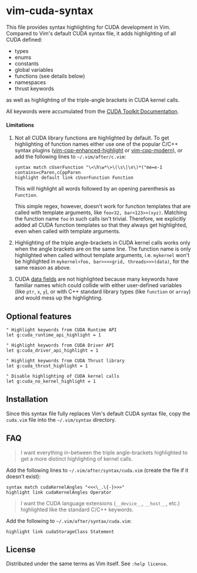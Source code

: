 # vim-cuda-syntax

This file provides syntax highlighting for CUDA development in Vim. Compared to
Vim's default CUDA syntax file, it adds highlighting of all CUDA defined:
- types
- enums
- constants
- global variables
- functions (see details below)
- namespaces
- thrust keywords

as well as highlighting of the triple-angle brackets in CUDA kernel calls.

All keywords were accumulated from the
[CUDA Toolkit Documentation](http://docs.nvidia.com/cuda/index.html).

#### Limitations

1. Not all CUDA library functions are highlighted by default. To get
   highlighting of function names either use one of the popular C/C++ syntax
   plugins ([vim-cpp-enhanced-highlight](https://github.com/octol/vim-cpp-enhanced-highlight)
   or [vim-cpp-modern](https://github.com/bfrg/vim-cpp-modern)), or add the
   following lines to `~/.vim/after/c.vim`:
   ```vim
   syntax match cUserFunction "\<\h\w*\>\(\s\|\n\)*("me=e-1 contains=cParen,cCppParen
   highlight default link cUserFunction Function
   ```
   This will highlight all words followed by an opening parenthesis as
   `Function`.

   This simple regex, however, doesn't work for function templates that are
   called with template arguments, like `foo<32, bar<123>>(xyz)`. Matching the
   function name `foo` in such calls isn't trivial. Therefore, we explicitly
   added all CUDA function templates so that they always get highlighted, even
   when called with template arguments.

2. Highlighting of the triple angle-brackets in CUDA kernel calls works only
   when the angle brackets are on the same line. The function name is only
   highlighted when called without template arguments, i.e. `mykernel` won't be
   highlighted in `mykernel<foo, bar><<<grid, threads>>>(data)`, for the same
   reason as above.

3. CUDA [data fields](https://docs.nvidia.com/cuda/cuda-runtime-api/functions.html#functions)
   are not highlighted because many keywords have familiar names which could
   collide with either user-defined variables (like `ptr`, `x`, `y`), or with
   C++ standard library types (like `function` or `array`) and would mess up the
   highlighting.


## Optional features

```vim
" Highlight keywords from CUDA Runtime API
let g:cuda_runtime_api_highlight = 1

" Highlight keywords from CUDA Driver API
let g:cuda_driver_api_highlight = 1

" Highlight keywords from CUDA Thrust library
let g:cuda_thrust_highlight = 1

" Disable highlighting of CUDA kernel calls
let g:cuda_no_kernel_highlight = 1
```


## Installation

Since this syntax file fully replaces Vim's default CUDA syntax file, copy the
`cuda.vim` file into the `~/.vim/syntax` directory.


## FAQ

> I want everything in-between the triple angle-brackets highlighted to get a
> more distinct highlighting of kernel calls.

Add the following lines to `~/.vim/after/syntax/cuda.vim` (create the file if
it doesn't exist):
```vim
syntax match cudaKernelAngles "<<<\_.\{-}>>>"
highlight link cudaKernelAngles Operator
```

> I want the CUDA language extensions (`__device__`, `__host__`, etc.)
> highlighted like the standard C/C++ keywords.

Add the following to `~/.vim/after/syntax/cuda.vim`:
```vim
highlight link cudaStorageClass Statement
```


## License

Distributed under the same terms as Vim itself. See `:help license`.
